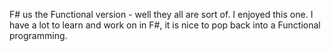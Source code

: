 F# us the Functional version - well they all are sort of. I enjoyed this one. I have a lot to learn and work on in F#, it is nice to pop back into a Functional programming. 
